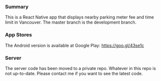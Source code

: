### Summary
This is a React Native app that displays nearby parking meter fee and time limit in Vancouver.
The master branch is the development branch.

### App Stores
The Android version is available at Google Play: https://goo.gl/43se1c

### Server
The server code has been moved to a private repo. Whatever in this repo is not up-to-date. Please contact me
if you want to see the latest code.